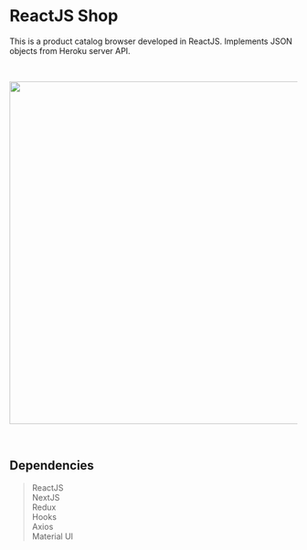 # ReactJS Shop
This is a product catalog browser developed in ReactJS.
Implements JSON objects from Heroku server API.

<br>
 <p align="center">
 <img src="https://i.postimg.cc/904zLhrv/Screenshot-2021-11-25-041236.png" width="600">
 </p>
<br>
 

## Dependencies

> ReactJS<br>
> NextJS<br>
> Redux<br>
> Hooks<br>
> Axios<br>
> Material UI<br>
